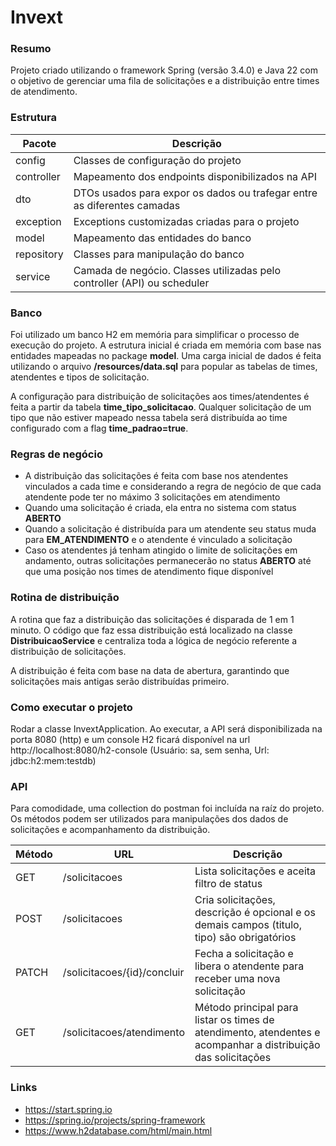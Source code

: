 # Invext

### Resumo
Projeto criado utilizando o framework Spring (versão 3.4.0) e Java 22 com o objetivo de gerenciar uma fila de solicitações e a distribuição entre times de atendimento.

### Estrutura
| Pacote     | Descrição                                                                |
|------------|--------------------------------------------------------------------------|
| config     | Classes de configuração do projeto                                       |
| controller | Mapeamento dos endpoints disponibilizados na API                         |
| dto        | DTOs usados para expor os dados ou trafegar entre as diferentes camadas  |
| exception  | Exceptions customizadas criadas para o projeto                           |
| model      | Mapeamento das entidades do banco                                        |
| repository | Classes para manipulação do banco                                        |
| service    | Camada de negócio. Classes utilizadas pelo controller (API) ou scheduler |


### Banco
Foi utilizado um banco H2 em memória para simplificar o processo de execução do projeto. A estrutura inicial é criada em memória com base nas entidades mapeadas no package **model**.
Uma carga inicial de dados é feita utilizando o arquivo **/resources/data.sql** para popular as tabelas de times, atendentes e tipos de solicitação.

A configuração para distribuição de solicitações aos times/atendentes é feita a partir da tabela **time_tipo_solicitacao**. Qualquer solicitação de um tipo que não estiver mapeado nessa tabela será distribuída ao time configurado com a flag **time_padrao=true**.

### Regras de negócio
- A distribuição das solicitações é feita com base nos atendentes vinculados a cada time e considerando a regra de negócio de que cada atendente pode ter no máximo 3 solicitações em atendimento
- Quando uma solicitação é criada, ela entra no sistema com status **ABERTO**
- Quando a solicitação é distribuída para um atendente seu status muda para **EM_ATENDIMENTO** e o atendente é vinculado a solicitação
- Caso os atendentes já tenham atingido o limite de solicitações em andamento, outras solicitações permanecerão no status **ABERTO** até que uma posição nos times de atendimento fique disponível

### Rotina de distribuição
A rotina que faz a distribuição das solicitações é disparada de 1 em 1 minuto. O código que faz essa distribuição está localizado na classe **DistribuicaoService** e centraliza toda a lógica de negócio referente a distribuição de solicitações.

A distribuição é feita com base na data de abertura, garantindo que solicitações mais antigas serão distribuídas primeiro.

### Como executar o projeto
Rodar a classe InvextApplication. Ao executar, a API será disponibilizada na porta 8080 (http) e um console H2 ficará disponível na url http://localhost:8080/h2-console (Usuário: sa, sem senha, Url: jdbc:h2:mem:testdb)

### API
Para comodidade, uma collection do postman foi incluída na raíz do projeto. Os métodos podem ser utilizados para manipulações dos dados de solicitações e acompanhamento da distribuição.

| Método     | URL                         | Descrição                                                                                                     |
|------------|-----------------------------|---------------------------------------------------------------------------------------------------------------|
| GET        | /solicitacoes               | Lista solicitações e aceita filtro de status                                                                  |
| POST       | /solicitacoes               | Cria solicitações, descrição é opcional e os demais campos (titulo, tipo) são obrigatórios                    |
| PATCH      | /solicitacoes/{id}/concluir | Fecha a solicitação e libera o atendente para receber uma nova solicitação                                    |
| GET        | /solicitacoes/atendimento   | Método principal para listar os times de atendimento, atendentes e acompanhar a distribuição das solicitações |

### Links
- https://start.spring.io
- https://spring.io/projects/spring-framework
- https://www.h2database.com/html/main.html

